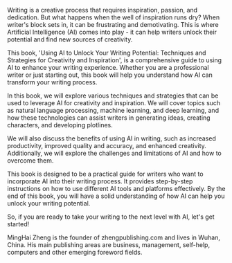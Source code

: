 
Writing is a creative process that requires inspiration, passion, and dedication. But what happens when the well of inspiration runs dry? When writer's block sets in, it can be frustrating and demotivating. This is where Artificial Intelligence (AI) comes into play - it can help writers unlock their potential and find new sources of creativity.

This book, 'Using AI to Unlock Your Writing Potential: Techniques and Strategies for Creativity and Inspiration', is a comprehensive guide to using AI to enhance your writing experience. Whether you are a professional writer or just starting out, this book will help you understand how AI can transform your writing process.

In this book, we will explore various techniques and strategies that can be used to leverage AI for creativity and inspiration. We will cover topics such as natural language processing, machine learning, and deep learning, and how these technologies can assist writers in generating ideas, creating characters, and developing plotlines.

We will also discuss the benefits of using AI in writing, such as increased productivity, improved quality and accuracy, and enhanced creativity. Additionally, we will explore the challenges and limitations of AI and how to overcome them.

This book is designed to be a practical guide for writers who want to incorporate AI into their writing process. It provides step-by-step instructions on how to use different AI tools and platforms effectively. By the end of this book, you will have a solid understanding of how AI can help you unlock your writing potential.

So, if you are ready to take your writing to the next level with AI, let's get started!

MingHai Zheng is the founder of zhengpublishing.com and lives in Wuhan, China. His main publishing areas are business, management, self-help, computers and other emerging foreword fields.
